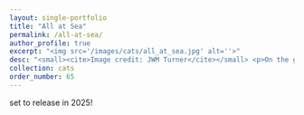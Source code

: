 ```yaml
---
layout: single-portfolio
title: "All at Sea"
permalink: /all-at-sea/
author_profile: true
excerpt: "<img src='/images/cats/all_at_sea.jpg' alt=''>"
desc: "<small><cite>Image credit: JWM Turner</cite></small> <p>On the global business of fish and fishing</p>"
collection: cats
order_number: 65
---
```


set to release in 2025!
